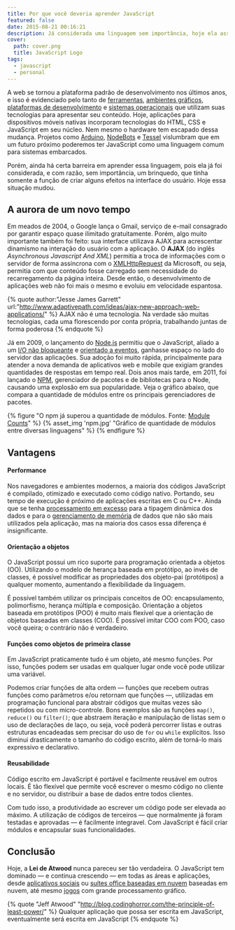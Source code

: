 ```yaml
---
title: Por que você deveria aprender JavaScript
featured: false
date: 2015-08-21 00:16:21
description: Já considerada uma linguagem sem importância, hoje ela assume um papel líder no mercado.
cover:
  path: cover.png
  title: JavaScript Logo
tags:
  - javascript
  - personal
---
```

A web se tornou a plataforma padrão de desenvolvimento nos últimos anos, e isso é evidenciado pelo tanto de [ferramentas](https://www.npmjs.com/), [ambientes gráficos](http://www.i-programmer.info/news/167-javascript/5418-javascript-to-be-the-default-langauge-for-gnome.html), [plataformas de desenvolvimento](http://electron.atom.io/) e [sistemas operacionais](http://www.chromium.org/chromium-os) que utilizam suas tecnologias para apresentar seu conteúdo. Hoje, aplicações para dispositivos móveis nativas incorporam tecnologias do HTML, CSS e JavaScript em seu núcleo. Nem mesmo o hardware tem escapado dessa mudança. Projetos como [Arduino](https://lostechies.com/derickbailey/2013/07/30/let-me-teach-you-arduino-with-javascript/), [NodeBots](http://nodebots.io/) e [Tessel](https://tessel.io/) vislumbram que em um futuro próximo poderemos ter JavaScript como uma linguagem comum para sistemas embarcados.

Porém, ainda há certa barreira em aprender essa linguagem, pois ela já foi considerada, e com razão, sem importância, um brinquedo, que tinha somente a função de criar alguns efeitos na interface do usuário. Hoje essa situação mudou.

## A aurora de um novo tempo

Em meados de 2004, o Google lança o Gmail, serviço de e-mail consagrado por garantir espaço quase ilimitado gratuitamente. Porém, algo muito importante também foi feito: sua interface utilizava AJAX para acrescentar dinamismo na interação do usuário com a aplicação. O **AJAX** (do inglês _Asynchronous Javascript And XML_) permitia a troca de informações com o servidor de forma assíncrona com o [XMLHttpRequest](https://developer.mozilla.org/pt-BR/docs/Web/API/XMLHttpRequest) da Microsoft, ou seja, permitia com que conteúdo fosse carregado sem necessidade do recarregamento da página inteira. Desde então, o desenvolvimento de aplicações web não foi mais o mesmo e evoluiu em velocidade espantosa.

{% quote author:"Jesse James Garrett" url:"http://www.adaptivepath.com/ideas/ajax-new-approach-web-applications/" %}
AJAX não é uma tecnologia. Na verdade são muitas tecnologias, cada uma florescendo por conta própria, trabalhando juntas de forma poderosa
{% endquote %}

Já em 2009, o lançamento do [Node.js](https://nodejs.org/) permitiu que o JavaScript, aliado a um [I/O não bloqueante](https://en.wikipedia.org/wiki/Asynchronous_I/O) e [orientado a eventos](https://en.wikipedia.org/wiki/Event-driven_programming), ganhasse espaço no lado do servidor das aplicações. Sua adoção foi muito rápida, principalmente para atender a nova demanda de aplicativos web e mobile que exigiam grandes quantidades de respostas em tempo real. Dois anos mais tarde, em 2011, foi lançado o [NPM](https://www.npmjs.com/), gerenciador de pacotes e de bibliotecas para o Node, causando uma explosão em sua popularidade. Veja o gráfico abaixo, que compara a quantidade de módulos entre os principais gerenciadores de pacotes.

{% figure "O npm já superou a quantidade de módulos. Fonte: [Module Counts](http://www.modulecounts.com/)" %}
{% asset_img 'npm.jpg' "Gráfico de quantidade de módulos entre diversas linguagens" %}
{% endfigure %}

## Vantagens

#### Performance

Nos navegadores e ambientes modernos, a maioria dos códigos JavaScript é compilado, otimizado e executado como código nativo. Portando, seu tempo de execução é próximo de aplicações escritas em C ou C++. Ainda que se tenha [processamento em excesso](https://en.wikipedia.org/wiki/Overhead_(computing)) para a tipagem dinâmica dos dados e para o [gerenciamento de memória](https://en.wikipedia.org/wiki/Garbage_collection_(computer_science)) de dados que não são mais utilizados pela aplicação, mas na maioria dos casos essa diferença é insignificante.

#### Orientação a objetos

O JavaScript possui um rico suporte para programação orientada a objetos (OO). Utilizando o modelo de herança baseada em protótipo, ao invés de classes, é possível modificar as propriedades dos objeto-pai (protótipos) a qualquer momento, aumentando a flexibilidade da linguagem.

É possível também utilizar os principais conceitos de OO: encapsulamento, polimorfismo, herança múltipla e composição. Orientação a objetos baseada em protótipos (POO) é muito mais flexível que a orientação de objetos baseadas em classes (COO). É possível imitar COO com POO, caso você queira; o contrário não é verdadeiro.

#### Funções como objetos de primeira classe

Em JavaScript praticamente tudo é um objeto, até mesmo funções. Por isso, funções podem ser usadas em qualquer lugar onde você pode utilizar uma variável.

Podemos criar funções de alta ordem — funções que recebem outras funções como parâmetros e/ou retornam que funções —, utilizadas em programação funcional para abstrair códigos que muitas vezes são repetidos ou com micro-controle. Bons exemplos são as funções `map()`, `reduce()` ou `filter()`; que abstraem iteração e manipulação de listas sem o uso de declarações de laço, ou seja, você poderá percorrer listas e outras estruturas encadeadas sem precisar do uso de `for` ou `while` explícitos. Isso diminui drasticamente o tamanho do código escrito, além de torná-lo mais expressivo e declarativo.

#### Reusabilidade

Código escrito em JavaScript é portável e facilmente reusável em outros locais. É tão flexível que permite você escrever o mesmo código no cliente e no servidor, ou distribuir a base de dados entre todos clientes.

Com tudo isso, a produtividade ao escrever um código pode ser elevada ao máximo. A utilização de códigos de terceiros — que normalmente já foram testadas e aprovadas — é facilmente integravel. Com JavaScript é fácil criar módulos e encapsular suas funcionalidades.

## Conclusão

Hoje, a **Lei de Atwood** nunca pareceu ser tão verdadeira. O JavaScript tem dominado — e continua crescendo — em todas as áreas e aplicações, desde [aplicativos sociais](https://developers.facebook.com/docs/javascript) ou [suítes office baseadas em nuvem](https://www.google.com/docs/about/) baseadas em nuvem, até mesmo [jogos](http://phaser.io/) com grande processamento gráfico.

{% quote "Jeff Atwood" "http://blog.codinghorror.com/the-principle-of-least-power/" %}
Qualquer aplicação que possa ser escrita em JavaScript, eventualmente será escrita em JavaScript
{% endquote %}
